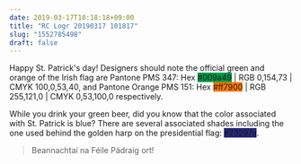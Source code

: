 ```yaml
---
date: 2019-03-17T10:18:18+09:00
title: "RC Logr 20190317 101817"
slug: "1552785498"
draft: false
---
```


Happy St. Patrick's day! Designers should note the official green and orange of the Irish flag are Pantone PMS 347: Hex <span class="white" style="background-color:#009a49;">#009a49</span> | RGB 0,154,73 | CMYK 100,0,53,40, and Pantone Orange PMS 151: Hex <span class="white" style="background-color:#ff7900;">#ff7900</span> | RGB 255,121,0 | CMYK 0,53,100,0 respectively. 

While you drink your green beer, did you know that the color associated with St. Patrick is blue? There are several associated shades including the one used behind the golden harp on the presidential flag: <span class="white" style="background-color:#23297a;">#23297a</span>. 

> Beannachtaí na Féile Pádraig ort!

